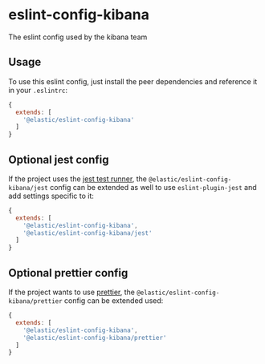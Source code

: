 # eslint-config-kibana

The eslint config used by the kibana team

## Usage

To use this eslint config, just install the peer dependencies and reference it 
in your `.eslintrc`:

```javascript
{
  extends: [
    '@elastic/eslint-config-kibana'
  ]
}
```

## Optional jest config

If the project uses the [jest test runner](https://facebook.github.io/jest/), 
the `@elastic/eslint-config-kibana/jest` config can be extended as well to use 
`eslint-plugin-jest` and add settings specific to it:

```javascript
{
  extends: [
    '@elastic/eslint-config-kibana',
    '@elastic/eslint-config-kibana/jest'
  ]
}
```

## Optional prettier config

If the project wants to use [prettier](https://github.com/prettier/prettier), 
the `@elastic/eslint-config-kibana/prettier` config can be extended used:

```javascript
{
  extends: [
    '@elastic/eslint-config-kibana',
    '@elastic/eslint-config-kibana/prettier'
  ]
}
```
